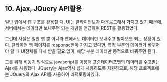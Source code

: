 ## 10. Ajax, JQuery API활용

일반 앱에서 웹 구조를 활용할 때,
UI는 클라이언트가 다운로드해서 가지고 있기 때문에, 
서버에서는 데이터만 보내주면 되는 개념을 언급하며 REST를 활용했었다.

그런데 사실은 일반 앱 뿐 아니라 
웹에서도 데이터만 보내주고 받아오면 되는 상황이 있다.
클라이언 웹 페이지를 response받아 가지고 있다면, 특정 부분의 데이터가 바뀌어야 할 때 
UI전체를 다시 받을 필요 없이, 해당 부분 데이터만 동적으로 바꿔주면 된다. 

그를 위해 비동기 방식으로 javascript를 이용해 표준데이터포맷의 데이터를 주고받는 Ajax를 사용했다.
JQuery는 Ajax역시 쉽게 사용하도록 지원하므로, 
해당 프로젝트에는 JQuery의 Ajax API를 사용하여 리팩토링하였다.